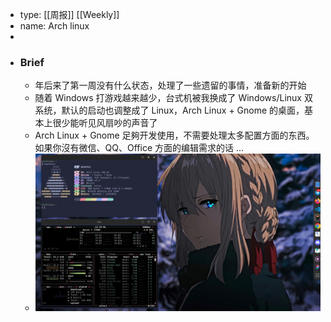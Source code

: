 - type: [[周报]] [[Weekly]]
- name: Arch linux
-
- ### Brief
	- 年后来了第一周没有什么状态，处理了一些遗留的事情，准备新的开始
	- 随着 Windows 打游戏越来越少，台式机被我换成了 Windows/Linux 双系统，默认的启动也调整成了 Linux，Arch Linux + Gnome 的桌面，基本上很少能听见风扇吵的声音了
	- Arch Linux + Gnome 足夠开发使用，不需要处理太多配置方面的东西。如果你沒有微信、QQ、Office 方面的编辑需求的话 ...
	- ![telegram-cloud-photo-size-5-6059838387097024915-y.jpg](../assets/telegram-cloud-photo-size-5-6059838387097024915-y_1678173236162_0.jpg)